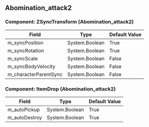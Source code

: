 ## Abomination_attack2

### Component: ZSyncTransform (Abomination_attack2)

|Field|Type|Default Value|
|---|---|---|
|m_syncPosition|System.Boolean|True|
|m_syncRotation|System.Boolean|True|
|m_syncScale|System.Boolean|False|
|m_syncBodyVelocity|System.Boolean|False|
|m_characterParentSync|System.Boolean|False|

### Component: ItemDrop (Abomination_attack2)

|Field|Type|Default Value|
|---|---|---|
|m_autoPickup|System.Boolean|True|
|m_autoDestroy|System.Boolean|True|

